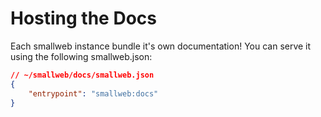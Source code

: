 # Hosting the Docs

Each smallweb instance bundle it's own documentation! You can serve it using the following smallweb.json:

```json
// ~/smallweb/docs/smallweb.json
{
    "entrypoint": "smallweb:docs"
}
```
